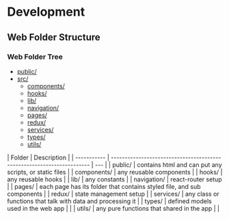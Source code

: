 # Development

## Web Folder Structure

### Web Folder Tree

- [public/](./web/public)
- [src/](./web/src)
  - [components/](./web/src/components)
  - [hooks/](./web/src/hooks)
  - [lib/](./web/src/lib)
  - [navigation/](./web/src/navigation)
  - [pages/](./web/src/pages)
  - [redux/](./web/src/redux)
  - [services/](./web/src/services)
  - [types/](./web/src/types)
  - [utils/](./web/src/utils)

| Folder      | Description                                                            |
| ----------- | ---------------------------------------------------------------------- | --- |
| public/     | contains html and can put any scripts, or static files                 |
| components/ | any reusable components                                                |
| hooks/      | any reusable hooks                                                     |
| lib/        | any constants                                                          |
| navigation/ | react-router setup                                                     |
| pages/      | each page has its folder that contains styled file, and sub components |
| redux/      | state management setup                                                 |
| services/   | any class or functions that talk with data and processing it           |
| types/      | defined models used in the web app                                     |     |
| utils/      | any pure functions that shared in the app                              |     |
